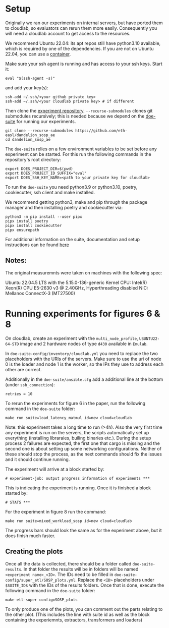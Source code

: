 # Setup
Originally we ran our experiments on internal servers, but have ported them to cloudlab, so evaluators can rerun them more easily.
Consequently you will need a cloudlab account to get access to the resources.

We recommend Ubuntu 22.04: its apt repos still have python3.10 available, which is required by one of the dependencies.
If you are not on Ubuntu 22.04, you can use a [container](container.md).

Make sure your ssh agent is running and has access to your ssh keys.
Start it:
```
eval "$(ssh-agent -s)"
```

and add your key(s):
```
ssh-add ~/.ssh/<your github private key>
ssh-add ~/.ssh/<your cloudlab private key> # if different
```

Then clone the [experiment repository](https://github.com/eth-easl/dandelion_sosp_ae).
`--recurse-submodules` clones git submodules recursively; this is needed because we depend on the [doe-suite](https://nicolas-kuechler.github.io/doe-suite) for running our experiments.
```
git clone --recurse-submodules https://github.com/eth-easl/dandelion_sosp_ae
cd dandelion_sosp_ae
```

The `doe-suite` relies on a few environment variables to be set before any experiment can be started.
For this run the following commands in the repository's root directory:
```
export DOES_PROJECT_DIR=$(pwd)
export DOES_PROJECT_ID_SUFFIX="eval"
export DOES_SSH_KEY_NAME=<path to your private key for cloudlab>
```

To run the `doe-suite` you need python3.9 or python3.10, poetry, cookiecutter, ssh client and make installed.

We recommend getting python3, make and pip through the package manager and then installing poetry and cookiecutter via:
```
python3 -m pip install --user pipx
pipx install poetry
pipx install cookiecutter
pipx ensurepath
```
For additional information on the suite, documentation and setup instructions can be found [here](https://nicolas-kuechler.github.io/doe-suite/installation.html)

## Notes:

The original measuremnts were taken on machines with the following spec:

Ubuntu 22.04.5 LTS with the 5.15.0-136-generic Kernel
CPU: Intel(R) Xeon(R) CPU E5-2630 v3 @ 2.40GHz, Hyperthreading disabled
NIC: Mellanox ConnectX-3 (MT27500)

# Running experiments for figures 6 & 8

On cloudlab, create an experiment with the `multi_node_profile`, `UBUNTU22-64-STD` image and 2 hardware nodes of type `d430` available in `Emulab`.

In `doe-suite-config/inventory/cloudlab.yml` you need to replace the two placeholders with the URIs of the servers.
Make sure to use the uri of node 0 is the loader and node 1 is the worker, so the IPs they use to address each other are correct.

Additionally in the `doe-suite/ansible.cfg` add a additional line at the bottom (under `ssh_connection`):
```
retries = 10
```

To rerun the experiments for figure 6 in the paper, run the following command in the `doe-suite` folder:
```
make run suite=load_latency_matmul id=new cloud=cloudlab
```
Note: this experiment takes a long time to run (>4h).
Also the very first time any experiment is run on the servers, the scripts automatically set up everything (installing libraraies, builing binaries etc.).
During the setup process 2 failures are expected, the first one that cargo is missing and the second one is about setting up some networking configurations.
Neither of these should stop the process, as the next commands should fix the issues and it should continue running.

The experiment will arrive at a block started by: 

```
# experiment-job: output progress information of experiments ***
```
This is indicating the experiment is running.
Once it is finished a block started by: 

```
# STATS ***
```

For the experiment in figure 8 run the command:
```
make run suite=mixed_workload_sosp id=new cloud=cloudlab
```

The progress bars should look the same as for the experiment above, but it does finish much faster.

## Creating the plots

Once all the data is collected, there should be a folder called `doe-suite-results`.
In that folder the results will be in folders will be named `<experiment name>_<ID>`.
The IDs need to be filled in `doe-suite-config/super_etl/SOSP_plots.yml`.
Replace the `<ID>` placeholders under `$SUITE_ID$` with the IDs of the results folders.
Once that is done, execute the following command in the `doe-suite` folder:

```
make etl-super config=SOSP_plots
```

To only produce one of the plots, you can comment out the parts relating to the other plot.
(This includes the line with suite id as well as the block containing the experiemnts, extractors, transformers and loaders)
